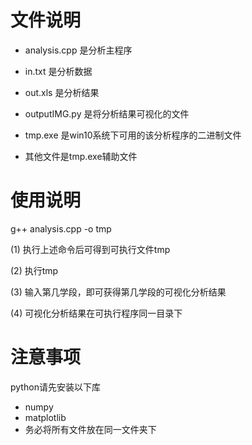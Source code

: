 # 文件说明
* analysis.cpp 是分析主程序

* in.txt 是分析数据
* out.xls 是分析结果
* outputIMG.py 是将分析结果可视化的文件
* tmp.exe 是win10系统下可用的该分析程序的二进制文件
* 其他文件是tmp.exe辅助文件

# 使用说明
g++ analysis.cpp -o tmp 

(1) 执行上述命令后可得到可执行文件tmp

(2) 执行tmp

(3) 输入第几学段，即可获得第几学段的可视化分析结果

(4) 可视化分析结果在可执行程序同一目录下


# 注意事项
python请先安装以下库
* numpy
* matplotlib
* 务必将所有文件放在同一文件夹下
